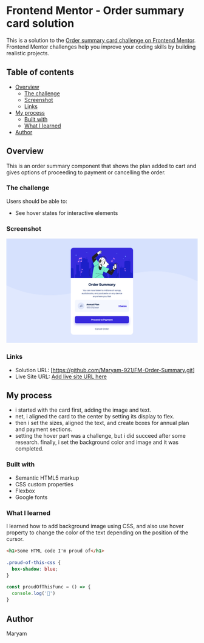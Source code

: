 # Frontend Mentor - Order summary card solution

This is a solution to the [Order summary card challenge on Frontend Mentor](https://www.frontendmentor.io/challenges/order-summary-component-QlPmajDUj). Frontend Mentor challenges help you improve your coding skills by building realistic projects. 

## Table of contents

- [Overview](#overview)
  - [The challenge](#the-challenge)
  - [Screenshot](#screenshot)
  - [Links](#links)
- [My process](#my-process)
  - [Built with](#built-with)
  - [What I learned](#what-i-learned)
- [Author](#author)

## Overview
This is an order summary component that shows the plan added to cart and gives options of proceeding to payment or cancelling the order.

### The challenge

Users should be able to:

- See hover states for interactive elements

### Screenshot

![](./images/Final%20Result.png)

### Links

- Solution URL: [https://github.com/Maryam-921/FM-Order-Summary.git]
- Live Site URL: [Add live site URL here](https://your-live-site-url.com)

## My process
- i started with the card first, adding the image and text.
- net, i aligned the card to the center by setting its display to flex.
- then i set the sizes, aligned the text, and create boxes for annual plan and payment sections.
- setting the hover part was a challenge, but i did succeed after some research.
finally, i set the background color and image and it was completed.

### Built with

- Semantic HTML5 markup
- CSS custom properties
- Flexbox
- Google fonts

### What I learned
I learned how to add background image using CSS, and also use hover property to change the color of the text depending on the position of the cursor.

```html
<h1>Some HTML code I'm proud of</h1>
```
```css
.proud-of-this-css {
  box-shadow: blue;
}
```
```js
const proudOfThisFunc = () => {
  console.log('🎉')
}
```

## Author
Maryam

